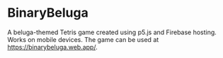 # BinaryBeluga
 A beluga-themed Tetris game created using p5.js and Firebase hosting. Works on mobile devices. The game can be used at https://binarybeluga.web.app/.
